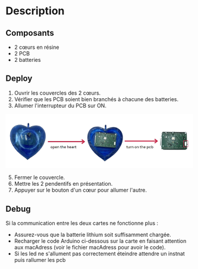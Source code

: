 # Description

## Composants
- 2 cœurs en résine
- 2 PCB
- 2 batteries

## Deploy
1. Ouvrir les couvercles des 2 cœurs.
2. Vérifier que les PCB soient bien branchés à chacune des batteries.
3. Allumer l'interrupteur du PCB sur ON.
   
![turn on the pcb](https://github.com/MarineReynaud25/HeartBit/blob/main/turnonpcb.png)

5. Fermer le couvercle.
6. Mettre les 2 pendentifs en présentation.
7. Appuyer sur le bouton d'un cœur pour allumer l'autre.

## Debug
Si la communication entre les deux cartes ne fonctionne plus :
- Assurez-vous que la batterie lithium soit suffisamment chargée.
- Recharger le code Arduino ci-dessous sur la carte en faisant attention aux macAdress (voir le fichier macAdress pour avoir le code).
- Si les led ne s'allument pas correctement éteindre attendre un instnat puis rallumer les pcb
